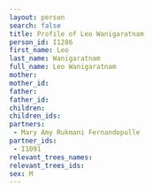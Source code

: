 ```yaml
---
layout: person
search: false
title: Profile of Leo Wanigaratnam
person_id: I1286
first_name: Leo
last_name: Wanigaratnam
full_name: Leo Wanigaratnam
mother: 
mother_id: 
father: 
father_id: 
children:
children_ids:
partners:
 - Mary Amy Rukmani Fernandopulle
partner_ids:
 - I1091
relevant_trees_names:
relevant_trees_ids:
sex: M
---
```



